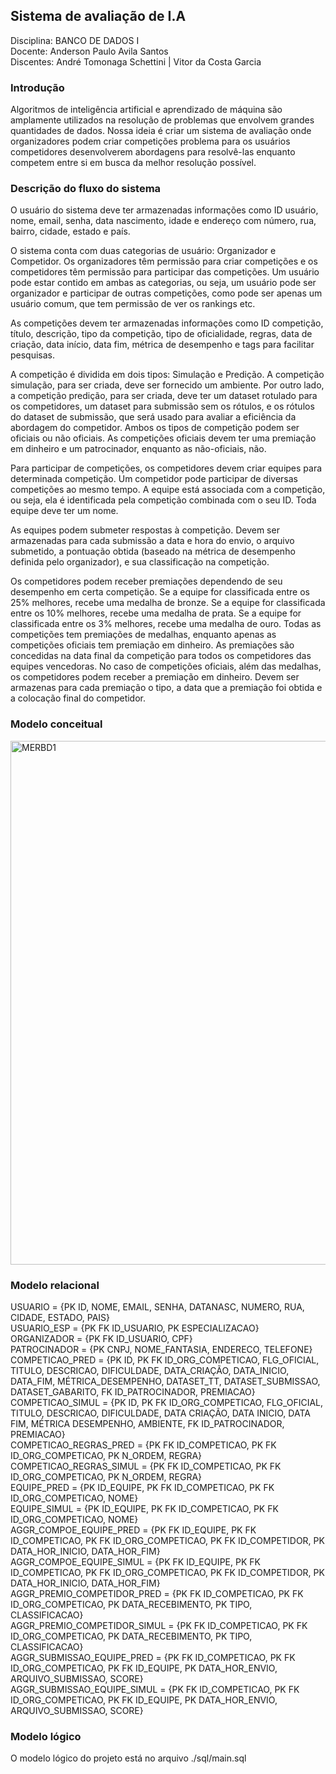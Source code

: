  ## Sistema de avaliação de I.A
Disciplina: BANCO DE DADOS I\
Docente: Anderson Paulo Avila Santos\
Discentes: André Tomonaga Schettini | Vitor da Costa Garcia

### Introdução
Algoritmos de inteligência artificial e aprendizado de máquina são amplamente utilizados na resolução de problemas que envolvem grandes quantidades de dados. Nossa ideia é criar um sistema de avaliação onde organizadores podem criar competições problema para os usuários competidores desenvolverem abordagens para resolvê-las enquanto competem entre si em busca da melhor resolução possível.

### Descrição do fluxo do sistema
O usuário do sistema deve ter armazenadas informações como ID usuário, nome, email, senha, data nascimento, idade e endereço com número, rua, bairro, cidade, estado e país.

O sistema conta com duas categorias de usuário: Organizador e Competidor. Os organizadores têm permissão para criar competições e os competidores têm permissão para participar das competições. Um usuário pode estar contido em ambas as categorias, ou seja, um usuário pode ser organizador e participar de outras competições, como pode ser apenas um usuário comum, que tem permissão de ver os rankings etc.

As competições devem ter armazenadas informações como ID competição, título, descrição, tipo da competição, tipo de oficialidade, regras, data de criação, data início, data fim, métrica de desempenho e tags para facilitar pesquisas.

A competição é dividida em dois tipos: Simulação e Predição. A competição simulação, para ser criada, deve ser fornecido um ambiente. Por outro lado, a competição predição, para ser criada, deve ter um dataset rotulado para os competidores, um dataset para submissão sem os rótulos, e os rótulos do dataset de submissão, que será usado para avaliar a eficiência da abordagem do competidor. Ambos os tipos de competição podem ser oficiais ou não oficiais. As competições oficiais devem ter uma premiação em dinheiro e um patrocinador, enquanto as não-oficiais, não.

Para participar de competições, os competidores devem criar equipes para determinada competição. Um competidor pode participar de diversas competições ao mesmo tempo. A equipe está associada com a competição, ou seja, ela é identificada pela competição combinada com o seu ID. Toda equipe deve ter um nome.

As equipes podem submeter respostas à competição. Devem ser armazenadas para cada submissão a data e hora do envio, o arquivo submetido, a pontuação obtida (baseado na métrica de desempenho definida pelo organizador), e sua classificação na competição.

Os competidores podem receber premiações dependendo de seu desempenho em certa competição. Se a equipe for classificada entre os 25% melhores, recebe uma medalha de bronze. Se a equipe for classificada entre os 10% melhores, recebe uma medalha de prata. Se a equipe for classificada entre os 3% melhores, recebe uma medalha de ouro. Todas as competições tem premiações de medalhas, enquanto apenas as competições oficiais tem premiação em dinheiro. As premiações são concedidas na data final da competição para todos os competidores das equipes vencedoras. No caso de competições oficiais, além das medalhas, os competidores podem receber a premiação em dinheiro. Devem ser armazenas para cada premiação o tipo, a data que a premiação foi obtida e a colocação final do competidor.

### Modelo conceitual

<img width="1451" height="838" alt="MERBD1" src="https://github.com/user-attachments/assets/3287bbae-53db-4836-b861-f5913de00957" />


### Modelo relacional

USUARIO = {PK ID, NOME, EMAIL, SENHA, DATANASC, NUMERO, RUA, CIDADE, ESTADO, PAIS}\
USUARIO_ESP = {PK FK ID_USUARIO, PK ESPECIALIZACAO}\
ORGANIZADOR = {PK FK ID_USUARIO, CPF}\
PATROCINADOR = {PK CNPJ, NOME_FANTASIA, ENDERECO, TELEFONE}\
COMPETICAO_PRED = {PK ID, PK FK ID_ORG_COMPETICAO, FLG_OFICIAL, TITULO, DESCRICAO, DIFICULDADE, DATA_CRIAÇÃO, DATA_INICIO, DATA_FIM, MÉTRICA_DESEMPENHO, DATASET_TT, DATASET_SUBMISSAO, DATASET_GABARITO, FK ID_PATROCINADOR, PREMIACAO}\
COMPETICAO_SIMUL = {PK ID, PK FK ID_ORG_COMPETICAO, FLG_OFICIAL, TITULO, DESCRICAO, DIFICULDADE, DATA CRIAÇÃO, DATA INICIO, DATA FIM, MÉTRICA DESEMPENHO, AMBIENTE, FK ID_PATROCINADOR, PREMIACAO}\
COMPETICAO_REGRAS_PRED = {PK FK ID_COMPETICAO, PK FK ID_ORG_COMPETICAO, PK N_ORDEM, REGRA}\
COMPETICAO_REGRAS_SIMUL = {PK FK ID_COMPETICAO, PK FK ID_ORG_COMPETICAO, PK N_ORDEM, REGRA}\
EQUIPE_PRED = {PK ID_EQUIPE, PK FK ID_COMPETICAO, PK FK ID_ORG_COMPETICAO, NOME}\
EQUIPE_SIMUL = {PK ID_EQUIPE, PK FK ID_COMPETICAO, PK FK ID_ORG_COMPETICAO, NOME}\
AGGR_COMPOE_EQUIPE_PRED = {PK FK ID_EQUIPE, PK FK ID_COMPETICAO, PK FK ID_ORG_COMPETICAO, PK FK ID_COMPETIDOR, PK DATA_HOR_INICIO, DATA_HOR_FIM}\
AGGR_COMPOE_EQUIPE_SIMUL = {PK FK ID_EQUIPE, PK FK ID_COMPETICAO, PK FK ID_ORG_COMPETICAO, PK FK ID_COMPETIDOR, PK DATA_HOR_INICIO, DATA_HOR_FIM}\
AGGR_PREMIO_COMPETIDOR_PRED = {PK FK ID_COMPETICAO, PK FK ID_ORG_COMPETICAO, PK DATA_RECEBIMENTO, PK TIPO, CLASSIFICACAO}\
AGGR_PREMIO_COMPETIDOR_SIMUL = {PK FK ID_COMPETICAO, PK FK ID_ORG_COMPETICAO, PK DATA_RECEBIMENTO, PK TIPO, CLASSIFICACAO}\
AGGR_SUBMISSAO_EQUIPE_PRED = {PK FK ID_COMPETICAO, PK FK ID_ORG_COMPETICAO, PK FK ID_EQUIPE, PK DATA_HOR_ENVIO, ARQUIVO_SUBMISSAO, SCORE}\
AGGR_SUBMISSAO_EQUIPE_SIMUL = {PK FK ID_COMPETICAO, PK FK ID_ORG_COMPETICAO, PK FK ID_EQUIPE, PK DATA_HOR_ENVIO, ARQUIVO_SUBMISSAO, SCORE}

### Modelo lógico

O modelo lógico do projeto está no arquivo ./sql/main.sql
